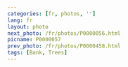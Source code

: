 ```yaml
---
categories: [fr, photos, '']
lang: fr
layout: photo
next_photo: /fr/photos/P0000056.html
picname: P0000057
prev_photo: /fr/photos/P0000458.html
tags: [Bank, Trees]
---
```

